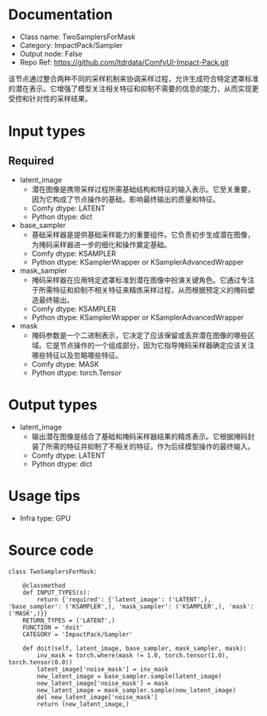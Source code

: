 # Documentation
- Class name: TwoSamplersForMask
- Category: ImpactPack/Sampler
- Output node: False
- Repo Ref: https://github.com/ltdrdata/ComfyUI-Impact-Pack.git

该节点通过整合两种不同的采样机制来协调采样过程，允许生成符合特定遮罩标准的潜在表示。它增强了模型关注相关特征和抑制不需要的信息的能力，从而实现更受控和针对性的采样结果。

# Input types
## Required
- latent_image
    - 潜在图像是携带采样过程所需基础结构和特征的输入表示。它至关重要，因为它构成了节点操作的基础，影响最终输出的质量和特征。
    - Comfy dtype: LATENT
    - Python dtype: dict
- base_sampler
    - 基础采样器是提供基础采样能力的重要组件。它负责初步生成潜在图像，为掩码采样器进一步的细化和操作奠定基础。
    - Comfy dtype: KSAMPLER
    - Python dtype: KSamplerWrapper or KSamplerAdvancedWrapper
- mask_sampler
    - 掩码采样器在应用特定遮罩标准到潜在图像中扮演关键角色。它通过专注于所需特征和抑制不相关特征来精炼采样过程，从而根据预定义的掩码塑造最终输出。
    - Comfy dtype: KSAMPLER
    - Python dtype: KSamplerWrapper or KSamplerAdvancedWrapper
- mask
    - 掩码参数是一个二进制表示，它决定了应该保留或丢弃潜在图像的哪些区域。它是节点操作的一个组成部分，因为它指导掩码采样器确定应该关注哪些特征以及忽略哪些特征。
    - Comfy dtype: MASK
    - Python dtype: torch.Tensor

# Output types
- latent_image
    - 输出潜在图像是结合了基础和掩码采样器结果的精炼表示。它根据掩码封装了所需的特征并抑制了不相关的特征，作为后续模型操作的最终输入。
    - Comfy dtype: LATENT
    - Python dtype: dict

# Usage tips
- Infra type: GPU

# Source code
```
class TwoSamplersForMask:

    @classmethod
    def INPUT_TYPES(s):
        return {'required': {'latent_image': ('LATENT',), 'base_sampler': ('KSAMPLER',), 'mask_sampler': ('KSAMPLER',), 'mask': ('MASK',)}}
    RETURN_TYPES = ('LATENT',)
    FUNCTION = 'doit'
    CATEGORY = 'ImpactPack/Sampler'

    def doit(self, latent_image, base_sampler, mask_sampler, mask):
        inv_mask = torch.where(mask != 1.0, torch.tensor(1.0), torch.tensor(0.0))
        latent_image['noise_mask'] = inv_mask
        new_latent_image = base_sampler.sample(latent_image)
        new_latent_image['noise_mask'] = mask
        new_latent_image = mask_sampler.sample(new_latent_image)
        del new_latent_image['noise_mask']
        return (new_latent_image,)
```